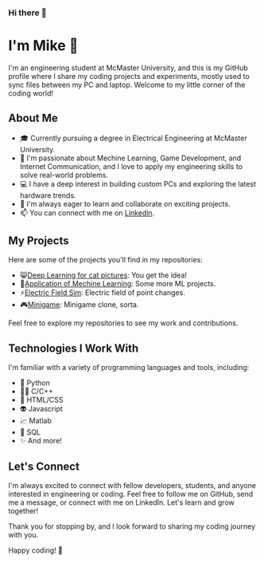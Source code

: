 ### Hi there 👋

# I'm Mike 👋

I'm an engineering student at McMaster University, and this is my GitHub profile where I share my coding projects and experiments, mostly used to sync files between my PC and laptop. Welcome to my little corner of the coding world!

## About Me

- 🎓 Currently pursuing a degree in Electrical Engineering at McMaster University.
- 🌱 I'm passionate about Mechine Learning, Game Development, and Internet Communication, and I love to apply my engineering skills to solve real-world problems.
- 💻 I have a deep interest in building custom PCs and exploring the latest hardware trends.
- 💼 I'm always eager to learn and collaborate on exciting projects.
- 📫 You can connect with me on [Linkedin](https://www.linkedin.com/in/yumingzhang1999?original_referer=https%3A%2F%2Fgithub.com%2F).

## My Projects

Here are some of the projects you'll find in my repositories:

- 😸[Deep Learning for cat pictures](https://github.com/fistfulofyen/Deep_Learning_For_Cat_Pictures.git): You get the idea!
- 🧰[Application of Mechine Learning](https://github.com/fistfulofyen/Applications_of_Machine_Learning): Some more ML projects.
- ⚡[Electric Field Sim](https://github.com/fistfulofyen/Electric_field_of_point_changes): Electric field of point changes.
- 🎮[Minigame](https://github.com/fistfulofyen/MiniGames.git): Minigame clone, sorta.

Feel free to explore my repositories to see my work and contributions.

## Technologies I Work With

I'm familiar with a variety of programming languages and tools, including:

- 🐍 Python
- 👨‍💻 C/C++
- 🎨 HTML/CSS
- 👽 Javascript
- 📈 Matlab
- 📅 SQL
- ✨ And more!

## Let's Connect

I'm always excited to connect with fellow developers, students, and anyone interested in engineering or coding. Feel free to follow me on GitHub, send me a message, or connect with me on LinkedIn. Let's learn and grow together!

Thank you for stopping by, and I look forward to sharing my coding journey with you.

Happy coding! 🚀
